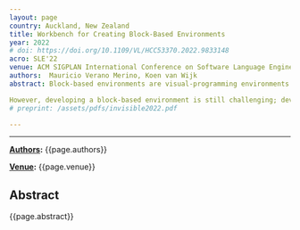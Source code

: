 ```yaml
---
layout: page
country: Auckland, New Zealand
title: Workbench for Creating Block-Based Environments
year: 2022
# doi: https://doi.org/10.1109/VL/HCC53370.2022.9833148
acro: SLE'22
venue: ACM SIGPLAN International Conference on Software Language Engineering (SLE)
authors:  Mauricio Verano Merino, Koen van Wijk
abstract: Block-based environments are visual-programming environments that allow users to create programs by dragging and dropping Lego-like blocks. These environments have proven to lower the entry barrier of programming for end-users. Besides using block-based environment for programming, these environments can also help edit popular semi-structured data languages such as JSON and YAML.

However, developing a block-based environment is still challenging; developers can develop them in an ad-hoc way or use context-free grammars in a language workbench. Given the visual nature of block-based languages, both options are valid; however, they have some limitations when describing the languages. In this paper, we present a meta-block-based environment for describing block-based languages for both programming and semi-structured data languages; it allows developers to express the specific elements of both types of block-based languages using blocks. We present three case studies created with Blocklybench to evaluate the proposed solution. Our results show that the block meta-environment allows developers to describe block-based specific aspects of the language constructs such as layout and color.
# preprint: /assets/pdfs/invisible2022.pdf

---
```


---

**[Authors](#):** {{page.authors}}

**[Venue](#):** {{page.venue}}


<!-- **[DOI]({{page.doi}})** |  -->
<!-- **[Preprint]({{page.preprint}}){:target="_blank"}**  -->

## Abstract

{{page.abstract}}